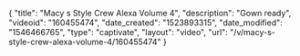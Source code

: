 {
    "title": "Macy s Style Crew Alexa Volume 4",
    "description": "Gown ready",
    "videoid": "160455474",
    "date_created": "1523893315",
    "date_modified": "1546466765",
    "type": "captivate",
    "layout": "video",
    "url": "\/v\/macy-s-style-crew-alexa-volume-4\/160455474"
}